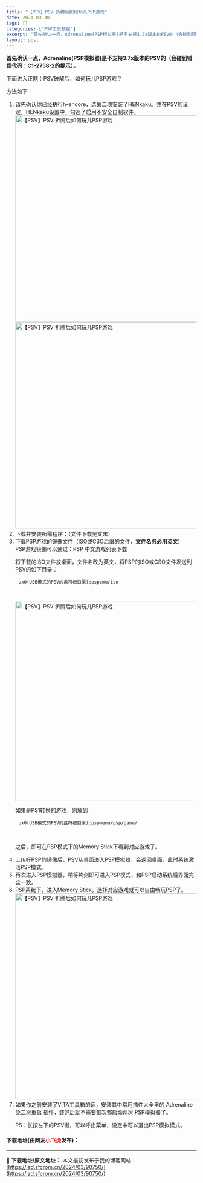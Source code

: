 ```yaml
---
title: "【PSV】PSV 折腾后如何玩儿PSP游戏"
date: 2024-03-30
tags: []
categories: ["PSV工具教程"]
excerpt: "首先确认一点，Adrenaline(PSP模拟器)是不支持3.7x版本的PSV的（会碰到错误代码：C1-2758-2的提示）。 下面进入正题：PSV破解后，如何玩儿PSP游戏？ 方法如下： 请先确认你已经执行h-encore，选第二项安装了HENkaku。并在PSV的设定，HENkaku设置中，勾选&hellip;"
layout: post
---
```


 <p><strong>首先确认一点，Adrenaline(PSP模拟器)是不支持3.7x版本的PSV的（会碰到错误代码：C1-2758-2的提示）。</strong></p> <p>下面进入正题：PSV破解后，如何玩儿PSP游戏？</p> <p>方法如下：</p> <ol> <li>请先确认你已经执行h-encore，选第二项安装了HENkaku。并在PSV的设定，HENkaku设置中，勾选了启用不安全自制软件。<img data-src="/d/file/p/2021/10-04/88a34d6a618ca0da759e63d7898616fa.jpg" data-srcset="https://static.shipengliang.com/wp-content/uploads/2016/09/PSV的设定-HENkaku设置.jpg" height="544" src="https://static.shipengliang.com/wp-content/uploads/2016/09/PSV%E7%9A%84%E8%AE%BE%E5%AE%9A-HENkaku%E8%AE%BE%E7%BD%AE.jpg" srcset="https://static.shipengliang.com/wp-content/uploads/2016/09/PSV的设定-HENkaku设置.jpg" width="960" alt="【PSV】PSV 折腾后如何玩儿PSP游戏" /><img data-src="/d/file/p/2021/10-04/7d4d1b02419cd4bbb95efd3083b44620.jpg" data-srcset="https://static.shipengliang.com/wp-content/uploads/2016/09/勾选了启用不安全自制软件.jpg" height="544" src="https://static.shipengliang.com/wp-content/uploads/2016/09/%E5%8B%BE%E9%80%89%E4%BA%86%E5%90%AF%E7%94%A8%E4%B8%8D%E5%AE%89%E5%85%A8%E8%87%AA%E5%88%B6%E8%BD%AF%E4%BB%B6.jpg" srcset="https://static.shipengliang.com/wp-content/uploads/2016/09/勾选了启用不安全自制软件.jpg" width="960" alt="【PSV】PSV 折腾后如何玩儿PSP游戏" /></li> <li>下载并安装所需程序：（文件下载见文末）</li> <li>下载PSP游戏的镜像文件（ISO或CSO后缀的文件，<strong>文件名务必用英文</strong>）<br />PSP游戏镜像可以通过：PSP 中文游戏列表下载   <p>将下载的ISO文件放桌面，文件名改为英文，将PSP的ISO或CSO文件发送到PSV的如下目录：</p> <pre> <code>ux0(USB模式的PSV的盘符根目录):pspemu/iso</code></pre> <p>&nbsp;</p><img data-src="/d/file/p/2021/10-04/59b22553b80e67aebd624c731b7aa692.jpg" data-srcset="https://static.shipengliang.com/wp-content/uploads/2018/07/PSP-ISO.jpg" height="526" src="https://static.shipengliang.com/wp-content/uploads/2018/07/PSP-ISO.jpg" srcset="https://static.shipengliang.com/wp-content/uploads/2018/07/PSP-ISO.jpg" width="666" alt="【PSV】PSV 折腾后如何玩儿PSP游戏" /> <p>如果是PS1转换的游戏，则放到</p> <pre> <code>ux0(USB模式的PSV的盘符根目录):pspmenu/psp/game/</code></pre>&nbsp;   <p>之后，即可在PSP模式下的Memory Stick下看到对应游戏了。</p></li> <li>上传好PSP的镜像后，PSV从桌面进入PSP模拟器，会返回桌面，此时系统激活PSP模式。</li> <li>再次进入PSP模拟器，稍等片刻即可进入PSP模式，和PSP启动系统后界面完全一致。</li> <li>PSP系统下，进入Memory Stick，选择对应游戏就可以自由畅玩PSP了。<img data-src="/d/file/p/2021/10-04/e9400f52bc420f0570fbe9d0f68e7c56.jpg" data-srcset="https://static.shipengliang.com/wp-content/uploads/2018/07/PSP-游戏.jpg" height="544" src="https://static.shipengliang.com/wp-content/uploads/2018/07/PSP-%E6%B8%B8%E6%88%8F.jpg" srcset="https://static.shipengliang.com/wp-content/uploads/2018/07/PSP-游戏.jpg" width="960" alt="【PSV】PSV 折腾后如何玩儿PSP游戏" /></li> <li>如果你之前安装了VITA工具箱的话，安装其中常用插件大全里的 Adrenaline免二次重启 插件，装好后就不需要每次都启动两次 PSP模拟器了。   <p>PS：长按左下的PSV键，可以呼出菜单，设定中可以退出PSP模拟模式。</p></li> </ol> <p><h4>下载地址(由网友<font color="red">小飞虎</font>发布)：</h4></p> 

---
📖 **下载地址/原文地址：** 本文最初发布于我的博客网站：[https://lad.sfcrom.cn/2024/03/90750/](https://lad.sfcrom.cn/2024/03/90750/)
